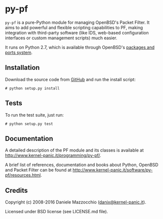 py-pf
=====

`py-pf` is a pure-Python module for managing OpenBSD's Packet Filter. It aims
to add powerful and flexible scripting capabilities to PF, making integration
with third-party software (like IDS, web-based configuration interfaces or
custom management scripts) much easier.

It runs on Python 2.7, which is available through OpenBSD's [packages and ports
system](http://www.openbsd.org/faq/faq15.html).


Installation
------------
Download the source code from [GitHub](https://github.com/dotpy/py-pf) and run
the install script:

    # python setup.py install


Tests
-----
To run the test suite, just run:

    # python setup.py test


Documentation
-------------
A detailed description of the PF module and its classes is available at
http://www.kernel-panic.it/programming/py-pf/.

A brief list of references, documentation and books about Python, OpenBSD and
Packet Filter can be found at
http://www.kernel-panic.it/software/py-pf/resources.html.


Credits
-------
Copyright (c) 2008-2016 Daniele Mazzocchio (danix@kernel-panic.it).

Licensed under BSD license (see LICENSE.md file).
